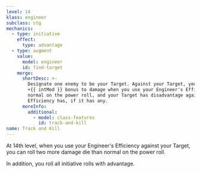 ```yaml
---
level: 14
klass: engineer
subclass: stg
mechanics:
  - type: initiative
    effect:
      type: advantage
  - type: augment
    value:
      model: engineer
      id: find-target
    merge:
      shortDesc: >-
        Designate one enemy to be your Target. Against your Target, you gain a
        +{{ intMod }} bonus to damage when you use your Engineer's Efficiency power and roll two more damage die than
        normal on the power roll, and your Target has disadvantage against any saving throws your Engineer's
        Efficiency has, if it has any.
      moreInfo:
        additional:
          - model: class-features
            id: track-and-kill
name: Track and Kill
---
```

At 14th level, when you use your Engineer's Efficiency against your Target, you can roll two more damage die than normal on the power roll.

In addition, you roll all initiative rolls with advantage.
